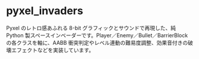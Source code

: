 # pyxel_invaders
Pyxel のレトロ感あふれる 8-bit グラフィックとサウンドで再現した、純 Python 製スペースインベーダーです。Player／Enemy／Bullet／BarrierBlock の各クラスを軸に、AABB 衝突判定やレベル連動の難易度調整、効果音付きの破壊エフェクトなどを実装しています。
